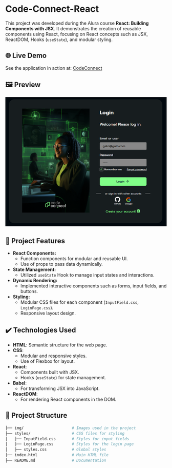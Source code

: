 # Code-Connect-React

This project was developed during the Alura course **React: Building Components with JSX**. It demonstrates the creation of reusable components using React, focusing on React concepts such as JSX, ReactDOM, Hooks (`useState`), and modular styling.

## 🌐 Live Demo

See the application in action at: [CodeConnect](https://code-connect-react-five.vercel.app/)


## 🖼️ Preview
![Code-Connect Preview](./img/preview.png)  


## 🔨 Project Features
- **React Components:**
  - Function components for modular and reusable UI.
  - Use of props to pass data dynamically.
- **State Management:**
  - Utilized `useState` Hook to manage input states and interactions.
- **Dynamic Rendering:**
  - Implemented interactive components such as forms, input fields, and buttons.
- **Styling:**
  - Modular CSS files for each component (`InputField.css`, `LoginPage.css`).
  - Responsive layout design.

## ✔️ Technologies Used
- **HTML**: Semantic structure for the web page.
- **CSS**:
  - Modular and responsive styles.
  - Use of Flexbox for layout.
- **React**:
  - Components built with JSX.
  - Hooks (`useState`) for state management.
- **Babel**:
  - For transforming JSX into JavaScript.
- **ReactDOM**:
  - For rendering React components in the DOM.

## 📂 Project Structure
```bash
├── img/                     # Images used in the project
├── styles/                  # CSS files for styling
│   ├── InputField.css       # Styles for input fields
│   ├── LoginPage.css        # Styles for the login page
│   ├── styles.css           # Global styles
├── index.html               # Main HTML file
├── README.md                # Documentation
